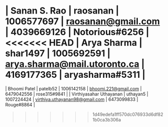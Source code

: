 | Sanan S. Rao | raosanan | 1006577697 | raosanan@gmail.com | 4039669126 | Notorious#6256 |
<<<<<<< HEAD
| Arya Sharma | shar1497 | 1005692591 | arya.sharma@mail.utoronto.ca | 4169177365 | aryasharma#5311 |
=======
| Bhoomi Patel | patelb52 | 1006142158 | bhoomi.221@gmail.com | 6479042556 | rose315#9841 |
| Virthiyasahar Uthayanan | uthayan5 | 1007224424 | virthiya.uthayanan98@gmail.com | 6473099833 | Rouge#8864 |
>>>>>>> 1d49edefa1ff570dc076933d6df821b0ca3b306a
